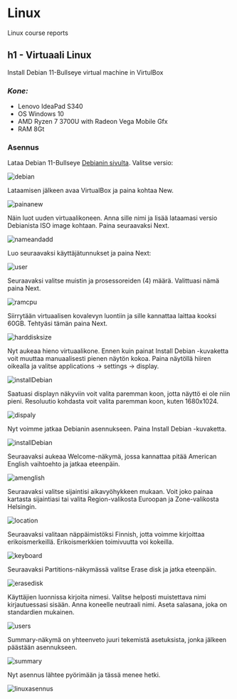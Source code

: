 # Linux
Linux course reports

## h1 - Virtuaali Linux

Install Debian 11-Bullseye virtual machine in VirtulBox

### *Kone:*
- Lenovo IdeaPad S340
- OS Windows 10
- AMD Ryzen 7 3700U with Radeon Vega Mobile Gfx 
- RAM 8Gt

### Asennus

Lataa Debian 11-Bullseye [Debianin sivulta](https://cdimage.debian.org/images/unofficial/non-free/images-including-firmware/current-live/amd64/iso-hybrid/).
Valitse versio:

  ![debian](https://user-images.githubusercontent.com/112398757/213287022-89a2cc06-e1dd-49c0-a770-be7ca019ebac.JPG)


Lataamisen jälkeen avaa VirtualBox ja paina kohtaa New.

  ![painanew](https://user-images.githubusercontent.com/112398757/213287365-b0901ffd-029b-460b-a28e-b1bb58dec628.JPG)


Näin luot uuden virtuaalikoneen. Anna sille nimi ja lisää lataamasi versio Debianista ISO image kohtaan. Paina seuraavaksi Next.

![nameandadd](https://user-images.githubusercontent.com/112398757/213287715-0bee0c9e-cee9-4278-af9b-d655fe9104a9.JPG)


Luo seuraavaksi käyttäjätunnukset ja paina Next:

![user](https://user-images.githubusercontent.com/112398757/213288693-aadcebc0-e67c-40ea-bf1c-4feb57e805c0.JPG)


Seuraavaksi valitse muistin ja prosessoreiden (4) määrä. Valittuasi nämä paina Next.

![ramcpu](https://user-images.githubusercontent.com/112398757/213289090-e76eeb04-551a-4eec-954c-16261d01bcc1.JPG)


Siirrytään virtuaalisen kovalevyn luontiin ja sille kannattaa laittaa kooksi 60GB. Tehtyäsi tämän paina Next.

![harddisksize](https://user-images.githubusercontent.com/112398757/213289426-6f77d654-3a42-4907-991b-8fa3e02d1b3e.JPG)


Nyt aukeaa hieno virtuaalikone. Ennen kuin painat Install Debian -kuvaketta voit muuttaa manuaalisesti pienen näytön kokoa. Paina näytöllä hiiren oikealla ja valitse applications -> settings -> display.

![installDebian](https://user-images.githubusercontent.com/112398757/213289882-1765a9a5-2950-4c84-bfda-acf1f0d9a50e.JPG)


Saatuasi displayn näkyviin voit valita paremman koon, jotta näyttö ei ole niin pieni. Resoluutio kohdasta voit valita paremman koon, kuten 1680x1024.

![dispaly](https://user-images.githubusercontent.com/112398757/213290186-a9638b5d-2651-4f4f-8f74-a65b1cdc1b6d.JPG)


Nyt voimme jatkaa Debianin asennukseen. Paina Install Debian -kuvaketta.

![installDebian](https://user-images.githubusercontent.com/112398757/213290409-b4f43c05-3c0e-4ed2-8df9-16f0a66e41e9.JPG)


Seuraavaksi aukeaa Welcome-näkymä, jossa kannattaa pitää American English vaihtoehto ja jatkaa eteenpäin.

![amenglish](https://user-images.githubusercontent.com/112398757/213290671-910542bd-83bf-428e-b1a4-17280ea45e28.JPG)


Seuraavaksi valitse sijaintisi aikavyöhykkeen mukaan. Voit joko painaa kartasta sijaintiasi tai valita Region-valikosta Euroopan ja Zone-valikosta Helsingin.

![location](https://user-images.githubusercontent.com/112398757/213290948-f5b8a461-58f1-4a4a-8eda-a80cc4454a62.JPG)


Seuraavaksi valitaan näppäimistöksi Finnish, jotta voimme kirjoittaa erikoismerkeillä. Erikoismerkkien toimivuutta voi kokeilla.

![keyboard](https://user-images.githubusercontent.com/112398757/213291201-94521e3f-0bd6-4591-9aa7-4e26b420459c.JPG)


Seuraavaksi Partitions-näkymässä valitse Erase disk ja jatka eteenpäin.

![erasedisk](https://user-images.githubusercontent.com/112398757/213291831-b2b32200-68d2-4d02-acb1-f950d25971d1.JPG)


Käyttäjien luonnissa kirjoita nimesi. Valitse helposti muistettava nimi kirjautuessasi sisään. Anna koneelle neutraali nimi. Aseta salasana, joka on standardien mukainen.

![users](https://user-images.githubusercontent.com/112398757/213292193-cb45bb82-d794-4bd0-9a42-158ad3b2721a.JPG)


Summary-näkymä on yhteenveto juuri tekemistä asetuksista, jonka jälkeen päästään asennukseen.

![summary](https://user-images.githubusercontent.com/112398757/213292393-6dea2691-a700-4283-850f-04576423f3ff.JPG)

Nyt asennus lähtee pyörimään ja tässä menee hetki.

![linuxasennus](https://user-images.githubusercontent.com/112398757/213292663-3d587f46-65de-45dc-b9de-26c0cc44646d.JPG)








